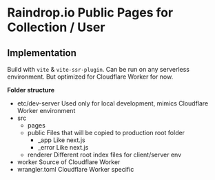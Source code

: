 # Raindrop.io Public Pages for Collection / User

## Implementation
Build with `vite` & `vite-ssr-plugin`. Can be run on any serverless environment.
But optimized for Cloudflare Worker for now.

**Folder structure**
- etc/dev-server        Used only for local development, mimics Cloudflare Worker environment
- src
    - pages
    - public            Files that will be copied to production root folder
        - _app          Like next.js
        - _error        Like next.js
    - renderer          Different root index files for client/server env
- worker                Source of Cloudflare Worker
- wrangler.toml         Cloudflare Worker specific